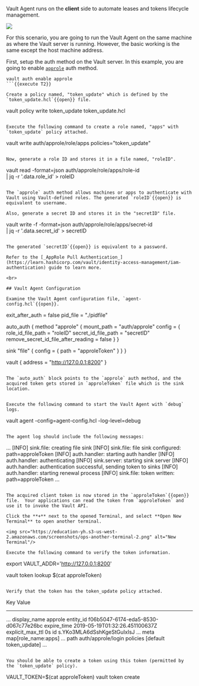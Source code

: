 Vault Agent runs on the **client** side to automate leases and tokens lifecycle management.

<img src="https://education-yh.s3-us-west-2.amazonaws.com/screenshots/vault-agent-auto-auth.png">

For this scenario, you are going to run the Vault Agent on the same machine as where the Vault server is running. However, the basic working is the same except the host machine address.

First, setup the auth method on the Vault server. In this example, you are going to enable [`approle`](https://www.vaultproject.io/docs/auth/approle.html) auth method.

```
vault auth enable approle
```{{execute T2}}

Create a policy named, "token_update" which is defined by the `token_update.hcl`{{open}} file.

```
vault policy write token_update token_update.hcl
```{{execute T2}}

Execute the following command to create a role named, "apps" with `token_update` policy attached.

```
vault write auth/approle/role/apps policies="token_update"
```{{execute T2}}

Now, generate a role ID and stores it in a file named, "roleID".

```
vault read -format=json auth/approle/role/apps/role-id \
        | jq  -r '.data.role_id' > roleID
```{{execute T2}}

The `approle` auth method allows machines or apps to authenticate with Vault using Vault-defined roles. The generated `roleID`{{open}} is equivalent to username.

Also, generate a secret ID and stores it in the "secretID" file.

```
vault write -f -format=json auth/approle/role/apps/secret-id \
        | jq -r '.data.secret_id' > secretID
```{{execute T2}}

The generated `secretID`{{open}} is equivalent to a password.

Refer to the [_AppRole Pull Authentication_](https://learn.hashicorp.com/vault/identity-access-management/iam-authentication) guide to learn more.

<br>

## Vault Agent Configuration

Examine the Vault Agent configuration file, `agent-config.hcl`{{open}}.

```
exit_after_auth = false
pid_file = "./pidfile"

auto_auth {
   method "approle" {
       mount_path = "auth/approle"
       config = {
           role_id_file_path = "roleID"
           secret_id_file_path = "secretID"
           remove_secret_id_file_after_reading = false
       }
   }

   sink "file" {
       config = {
           path = "approleToken"
       }
   }
}

vault {
   address = "http://127.0.0.1:8200"
}
```

The `auto_auth` block points to the `approle` auth method, and the acquired token gets stored in `approleToken` file which is the sink location.


Execute the following command to start the Vault Agent with `debug` logs.

```
vault agent -config=agent-config.hcl -log-level=debug
```{{execute T2}}

The agent log should include the following messages:

```
...
[INFO]  sink.file: creating file sink
[INFO]  sink.file: file sink configured: path=approleToken
[INFO]  auth.handler: starting auth handler
[INFO]  auth.handler: authenticating
[INFO]  sink.server: starting sink server
[INFO]  auth.handler: authentication successful, sending token to sinks
[INFO]  auth.handler: starting renewal process
[INFO]  sink.file: token written: path=approleToken
...
```

The acquired client token is now stored in the `approleToken`{{open}} file.  Your applications can read the token from `approleToken` and use it to invoke the Vault API.

Click the **+** next to the opened Terminal, and select **Open New Terminal** to open another terminal.

<img src="https://education-yh.s3-us-west-2.amazonaws.com/screenshots/ops-another-terminal-2.png" alt="New Terminal"/>

Execute the following command to verify the token information.

```
export VAULT_ADDR='http://127.0.0.1:8200'

vault token lookup $(cat approleToken)
```{{execute T3}}

Verify that the token has the token_update policy attached.

```
Key                  Value
---                  -----
...
display_name         approle
entity_id            f06b5047-6174-eda5-8530-d067c77e26bc
expire_time          2019-05-19T01:32:26.451100637Z
explicit_max_ttl     0s
id                   s.YKo3MLA6dSshKgeStGuIxIsJ
...
meta                 map[role_name:apps]
...
path                 auth/approle/login
policies             [default token_update]
...
```

You should be able to create a token using this token (permitted by the `token_update` policy).

```
VAULT_TOKEN=$(cat approleToken) vault token create
```{{execute T3}}
